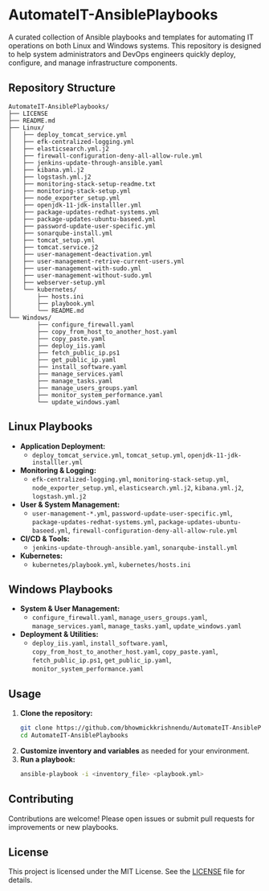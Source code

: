 # AutomateIT-AnsiblePlaybooks

A curated collection of Ansible playbooks and templates for automating IT operations on both Linux and Windows systems. This repository is designed to help system administrators and DevOps engineers quickly deploy, configure, and manage infrastructure components.

## Repository Structure

```
AutomateIT-AnsiblePlaybooks/
├── LICENSE
├── README.md
├── Linux/
│   ├── deploy_tomcat_service.yml
│   ├── efk-centralized-logging.yml
│   ├── elasticsearch.yml.j2
│   ├── firewall-configuration-deny-all-allow-rule.yml
│   ├── jenkins-update-through-ansible.yaml
│   ├── kibana.yml.j2
│   ├── logstash.yml.j2
│   ├── monitoring-stack-setup-readme.txt
│   ├── monitoring-stack-setup.yml
│   ├── node_exporter_setup.yml
│   ├── openjdk-11-jdk-installler.yml
│   ├── package-updates-redhat-systems.yml
│   ├── package-updates-ubuntu-baseed.yml
│   ├── password-update-user-specific.yml
│   ├── sonarqube-install.yml
│   ├── tomcat_setup.yml
│   ├── tomcat.service.j2
│   ├── user-management-deactivation.yml
│   ├── user-management-retrive-current-users.yml
│   ├── user-management-with-sudo.yml
│   ├── user-management-without-sudo.yml
│   ├── webserver-setup.yml
│   └── kubernetes/
│       ├── hosts.ini
│       ├── playbook.yml
│       └── README.md
└── Windows/
        ├── configure_firewall.yaml
        ├── copy_from_host_to_another_host.yaml
        ├── copy_paste.yaml
        ├── deploy_iis.yaml
        ├── fetch_public_ip.ps1
        ├── get_public_ip.yaml
        ├── install_software.yaml
        ├── manage_services.yaml
        ├── manage_tasks.yaml
        ├── manage_users_groups.yaml
        ├── monitor_system_performance.yaml
        └── update_windows.yaml
```

## Linux Playbooks
- **Application Deployment:**
    - `deploy_tomcat_service.yml`, `tomcat_setup.yml`, `openjdk-11-jdk-installler.yml`
- **Monitoring & Logging:**
    - `efk-centralized-logging.yml`, `monitoring-stack-setup.yml`, `node_exporter_setup.yml`, `elasticsearch.yml.j2`, `kibana.yml.j2`, `logstash.yml.j2`
- **User & System Management:**
    - `user-management-*.yml`, `password-update-user-specific.yml`, `package-updates-redhat-systems.yml`, `package-updates-ubuntu-baseed.yml`, `firewall-configuration-deny-all-allow-rule.yml`
- **CI/CD & Tools:**
    - `jenkins-update-through-ansible.yaml`, `sonarqube-install.yml`
- **Kubernetes:**
    - `kubernetes/playbook.yml`, `kubernetes/hosts.ini`

## Windows Playbooks
- **System & User Management:**
    - `configure_firewall.yaml`, `manage_users_groups.yaml`, `manage_services.yaml`, `manage_tasks.yaml`, `update_windows.yaml`
- **Deployment & Utilities:**
    - `deploy_iis.yaml`, `install_software.yaml`, `copy_from_host_to_another_host.yaml`, `copy_paste.yaml`, `fetch_public_ip.ps1`, `get_public_ip.yaml`, `monitor_system_performance.yaml`

## Usage
1. **Clone the repository:**
     ```sh
     git clone https://github.com/bhowmickkrishnendu/AutomateIT-AnsiblePlaybooks.git
     cd AutomateIT-AnsiblePlaybooks
     ```
2. **Customize inventory and variables** as needed for your environment.
3. **Run a playbook:**
     ```sh
     ansible-playbook -i <inventory_file> <playbook.yml>
     ```

## Contributing
Contributions are welcome! Please open issues or submit pull requests for improvements or new playbooks.

## License
This project is licensed under the MIT License. See the [LICENSE](LICENSE) file for details.
